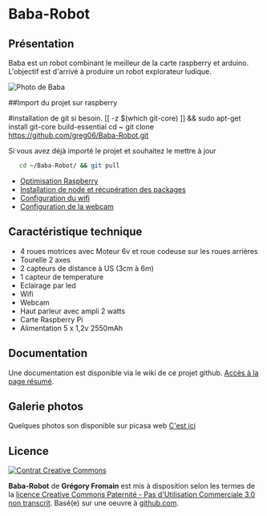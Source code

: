 ﻿Baba-Robot
==========

## Présentation
Baba est un robot combinant le meilleur de la carte raspberry et arduino.
L'objectif est d'arrivé à produire un robot explorateur ludique.

![Photo de Baba](https://lh6.googleusercontent.com/-d4xxWBYGvpk/UJrNrjxpw5I/AAAAAAAAHHg/UT7qXzCHGqg/s640/20121107_220702.jpg)


##Import du projet sur raspberry

   #installation de git si besoin.
   [[ -z $(which git-core) ]] && sudo apt-get install git-core build-essential
   cd ~
   git clone https://github.com/greg06/Baba-Robot.git

Si vous avez déjà importé le projet et souhaitez le mettre à jour
``` bash
   cd ~/Baba-Robot/ && git pull
```

*  [Optimisation Raspberry](https://github.com/greg06/Baba-Robot/tree/master/doc/software/raspberry)
*  [Installation de node et récupération des packages](https://github.com/greg06/Baba-Robot/tree/master/doc/software/node)
*  [Configuration du wifi](https://github.com/greg06/Baba-Robot/tree/master/doc/software/wifi)
*  [Configuration de la webcam](#)



## Caractéristique technique
*  4 roues motrices avec Moteur 6v et roue codeuse sur les roues arrières
*  Tourelle 2 axes
*  2 capteurs de distance à US (3cm à 6m)
*  1 capteur de temperature
*  Eclairage par led
*  Wifi
*  Webcam
*  Haut parleur avec ampli 2 watts
*  Carte Raspberry Pi
*  Alimentation 5 x 1,2v 2550mAh

## Documentation
Une documentation est disponible via le wiki de ce projet github. [Accès à la page résumé](https://github.com/greg06/Baba-Robot/wiki/.R%C3%A9sum%C3%A9).

## Galerie photos
Quelques photos son disponible sur picasa web [C'est ici](https://picasaweb.google.com/gregoryfromain/Baba?authuser=0&feat=directlink)

## Licence
[![Contrat Creative Commons](http://i.creativecommons.org/l/by-nc/3.0/88x31.png)](http://creativecommons.org/licenses/by-nc/3.0/)

**Baba-Robot** de **Grégory Fromain** est mis à disposition selon les termes de la [licence Creative Commons Paternité - Pas d'Utilisation Commerciale 3.0 non transcrit](http://creativecommons.org/licenses/by-nc/3.0/).
Basé(e) sur une oeuvre à [github.com](https://github.com/greg06/Baba-Robot).